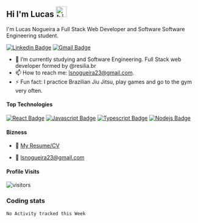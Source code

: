 ## Hi I'm Lucas <img src="https://user-images.githubusercontent.com/1303154/88677602-1635ba80-d120-11ea-84d8-d263ba5fc3c0.gif" width="28px" alt="hi">

I'm Lucas Nogueira a Full Stack Web Developer and Software Software Engineering student. 



[![Linkedin Badge](https://img.shields.io/badge/-Lucas%20Nogueira-0e76a8?style=flat-square&logo=Linkedin&logoColor=white&link=https://www.linkedin.com/in/lucas-nogueira-87b48540/)](https://www.linkedin.com/in/lucas-nogueira-87b48540/) [![Gmail Badge](https://img.shields.io/badge/-lsnogueira23@gmail.com-000?style=flat-square&logo=Gmail&logoColor=red&link=mailto:lsnogueira23@gmail.com)](mailto:lsnogueira23@gmail.com)

    

<!-- TODO: Add last video link -->

- 🔭 I’m currently studying and Software Engineering. Full Stack web developer formed by @resilia.br 
- 📫 How to reach me: lsnogueira23@gmail.com.
- ⚡ Fun fact: I practice Brazilian Jiu Jitsu, play games and go to the gym very often.

#### Top Technologies

<!-- TODO: Make technologies links takes you to repositories -->

[![React Badge](https://img.shields.io/badge/-React-61DBFB?style=for-the-badge&labelColor=black&logo=react&logoColor=61DBFB)](#) [![Javascript Badge](https://img.shields.io/badge/-Javascript-F0DB4F?style=for-the-badge&labelColor=black&logo=javascript&logoColor=F0DB4F)](#) [![Typescript Badge](https://img.shields.io/badge/-Typescript-007acc?style=for-the-badge&labelColor=black&logo=typescript&logoColor=007acc)](#) [![Nodejs Badge](https://img.shields.io/badge/-Nodejs-3C873A?style=for-the-badge&labelColor=black&logo=node.js&logoColor=3C873A)](#)







#### Bizness
- :paperclip: [My Resume/CV](https://github.com/lucaslovesdev/Lucas/blob/master/resume/Lucas%20Nogueira.pdf)


- :email: lsnogueira23@gmail.com


#### Profile Visits
![visitors](https://visitor-badge.glitch.me/badge?page_id=lucaslovesdev.lucaslovesdev)


### Coding stats
<!--START_SECTION:waka-->
```text
No Activity tracked this Week
```
<!--END_SECTION:waka-->

